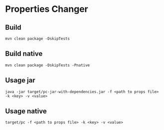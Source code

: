 # Properties Changer

## Build

`mvn clean package -DskipTests`

## Build native

`mvn clean package -DskipTests -Pnative`

## Usage jar

`java -jar target/pc-jar-with-dependencies.jar -f <path to props file> -k <key> -v <value>`

## Usage native

`target/pc -f <path to props file> -k <key> -v <value>`
